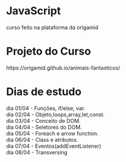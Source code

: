 # JavaScript
curso feito na plataforma da origamid

<h1>Projeto do Curso</h1>
https://origamid.github.io/animais-fantasticos/

<h1>Dias de estudo</h1>
dia 01/04 - Funções, if/else, var. </br>
dia 02/04 - Objeto,loops,array,let,const. </br>
dia 03/04 - Conceito de DOM. </br>
dia 04/04 - Seletores do DOM. </br>
dia 05/04 - Foreach e arrow function.</br>
dia 06/04 - Class e atributos.</br>
dia 07/04 - Eventos(addEventListener)</br>
dia 08/04 - Transversing</br>
